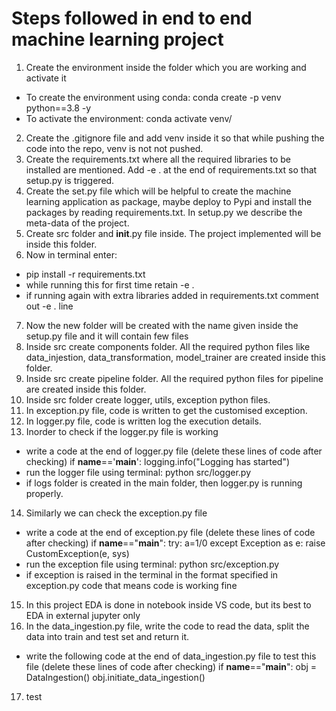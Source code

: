 # Steps followed in end to end machine learning project
1) Create the environment inside the folder which you are working and activate it
* To create the environment using conda:
conda create -p venv python==3.8 -y
* To activate the environment:
conda activate venv/
2) Create the .gitignore file and add venv inside it so that while pushing the code into the repo, venv is not not pushed.
3) Create the requirements.txt where all the required libraries to be installed are mentioned.
Add -e . at the end of requirements.txt so that setup.py is triggered.
4) Create the set.py file which will be helpful to create the machine learning application as package, maybe deploy to Pypi and install the packages by reading requirements.txt. In setup.py we describe the meta-data of the project.
5) Create src folder and __init__.py file inside. The project implemented will be inside this folder.
6) Now in terminal enter:
* pip install -r requirements.txt
* while running this for first time retain -e .
* if running again with extra libraries added in requirements.txt comment out -e . line
7) Now the new folder will be created with the name given inside the setup.py file and it will contain few files
8) Inside src create components folder. All the required python files like data_injestion, data_transformation, model_trainer are created inside this folder.
9) Inside src create pipeline folder. All the required python files for pipeline are created inside this folder.
10) Inside src folder create logger, utils, exception python files.
11) In exception.py file, code is written to get the customised exception.
12) In logger.py file, code is written log the execution details.
13) Inorder to check if the logger.py file is working 
* write a code at the end of logger.py file (delete these lines of code after checking)
if __name__=='__main__':
    logging.info("Logging has started")
* run the logger file using terminal: python src/logger.py
* if logs folder is created in the main folder, then logger.py is running properly.
14) Similarly we can check the exception.py file 
* write a code at the end of exception.py file (delete these lines of code after checking)
if __name__=="__main__":
    try:
        a=1/0
    except Exception as e:
        raise CustomException(e, sys)
* run the exception file using terminal: python src/exception.py
* if exception is raised in the terminal in the format specified in exception.py code that means code is working fine
15) In this project EDA is done in notebook inside VS code, but its best to EDA in external jupyter only
16) In the data_ingestion.py file, write the code to read the data, split the data into train and test set and return it.
* write the following code at the end of data_ingestion.py file to test this file (delete these lines of code after checking)
if __name__=="__main__":
    obj = DataIngestion()
    obj.initiate_data_ingestion()
17) test
